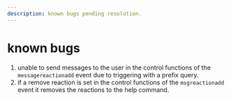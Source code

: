 ```yaml
---
description: known bugs pending resolution.
---
```


# known bugs

1. unable to send messages to the user in the control functions of the `messagereactionadd` event due to triggering with a prefix query.
2. if a remove reaction is set in the control functions of the `msgreactionadd` event it removes the reactions to the help command.



